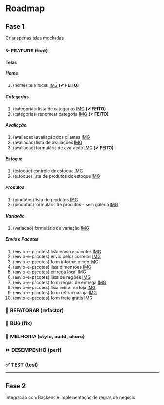 # Roadmap

## Fase 1

Criar apenas telas mockadas

### ✨ FEATURE (feat)

#### Telas

##### Home

1.  (home) tela inicial [IMG](templates/img/home.png) **(✔ FEITO)**

##### Categorias

1.  (categorias) lista de categorias [IMG](templates/img/categorias/lista-categorias.png) **(✔ FEITO)**
1.  (categorias) renomear categoria [IMG](templates\img\categorias\renomear-categoria.jpg) **(✔ FEITO)**

##### Avaliação

1.  (avaliacao) avaliação dos clientes [IMG](templates/img/avaliacao/avaliacao-dos-clientes.jpg)
1.  (avaliacao) lista de avaliações [IMG](templates/img/avaliacao/lista-avaliacoes.png)
1.  (avaliacao) formulário de avaliação [IMG](templates/img/avaliacao/form-avaliacao.jpg) **(✔ FEITO)**

##### Estoque

1.  (estoque) controle de estoque [IMG](templates/img/estoque/controle-de-estoque.jpg)
1.  (estoque) lista de produtos do estoque [IMG](templates/img/estoque/produtos-do-estoque.jpg)

##### Produtos

1.  (produtos) lista de produtos [IMG](templates/img/lista-de-produtos/listar-produtos.png)
1.  (produtos) formulário de produtos - sem galeria [IMG](templates/img/lista-de-produtos/alterar-produto.png)

##### Variação

1.  (variacao) formulário de variação [IMG](templates/img/variacao/formulario-variacao.jpg)

##### Envio e Pacotes

1.  (envio-e-pacotes) lista envio e pacotes [IMG](templates\img\envio-e-pacotes\lista-envio-e-pacotes.jpg)
1.  (envio-e-pacotes) envio pelos correios [IMG](templates\img\envio-e-pacotes\envio-pelos-correios.jpg)
1.  (envio-e-pacotes) form informe o cep [IMG](templates\img\envio-e-pacotes\informe-o-cep.jpg)
1.  (envio-e-pacotes) lista dimensoes [IMG](templates\img\envio-e-pacotes\lista-dimensoes.jpg)
1.  (envio-e-pacotes) entrega local [IMG](templates\img\envio-e-pacotes\entrega-local.jpg)
1.  (envio-e-pacotes) lista de regiões [IMG](templates\img\envio-e-pacotes\lista-regioes.jpg)
1.  (envio-e-pacotes) form região de entrega [IMG](templates\img\envio-e-pacotes\form-regiao-entrega.jpg)
1.  (envio-e-pacotes) lista retirar na loja [IMG](templates\img\envio-e-pacotes\retirar-na-loja.jpg)
1.  (envio-e-pacotes) form retirar na loja [IMG](templates\img\envio-e-pacotes\retirar-na-loja-form.jpg)
1.  (envio-e-pacotes) form frete grátis [IMG](templates\img\envio-e-pacotes\frete-gratis-form.jpg)

### 🚧 REFATORAR (refactor)

### 🐛 BUG (fix)

### 🎨 MELHORIA (style, build, chore)

### ⏩ DESEMPENHO (perf)

### ✅ TEST (test)

---

## Fase 2

Integração com Backend e implementação de regras de negócio
